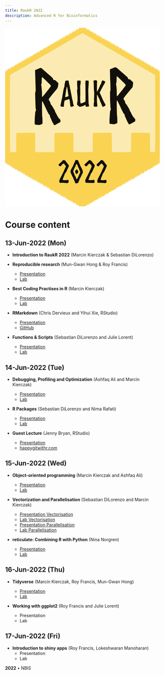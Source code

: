 ```yaml
---
title: RaukR 2022
description: Advanced R for Bioinformatics
---
```


<div class="wrapper-logo"><img class="logo" src="assets/logo.svg"></div>

# Course content

## 13-Jun-2022 (Mon)

- **Introduction to RaukR 2022** (Marcin Kierczak & Sebastian DiLorenzo)

- **Reproducible research** (Mun-Gwan Hong & Roy Francis)
    - [Presentation](topic_repr_research_Mun-Gwan/presentation/rr_presentation.html)
    - [Lab](topic_repr_research_Mun-Gwan/lab/rr_lab.html)

- **Best Coding Practises in R** (Marcin Kierczak)
    - [Presentation](topic_best_coding_practises_Marcin/presentation/pres_best_coding_practises.html)
    - [Lab](topic_best_coding_practises_Marcin/lab/BestCodingPractisesLab.html)

- **RMarkdown** (Chris Dervieux and Yihui Xie, RStudio)
    - [Presentation](https://raukr-2022-rmd-skills.netlify.app)
    - [GitHub](https://github.com/cderv/raukr-2022-rmd-skills)

- **Functions & Scripts** (Sebastian DiLorenzo and Julie Lorent)
    - [Presentation](topic_functions_and_scripts_Sebastian/presentation/functions_and_scripts_Sebastian.html)
    - [Lab](topic_functions_and_scripts_Sebastian/lab/functions_and_scripts_Sebastian.html)

## 14-Jun-2022 (Tue)

- **Debugging, Profiling and Optimization** (Ashfaq Ali and Marcin Kierczak)
    - [Presentation](topic_debugging_Ash/presentation/debugging_profiling_optimization.html)
    - [Lab](topic_debugging_Ash/lab/DebuggingProfilingOptimization.html)

- **R Packages** (Sebastian DiLorenzo and Nima Rafati)
    - [Presentation](topic_rpackages_Sebastian/presentation/rpackages_Sebastian.html)
    - [Lab](topic_rpackages_Sebastian/lab/rpackages_Sebastian.html)

- **Guest Lecture** (Jenny Bryan, RStudio)
    - [Presentation](https://rstats-wtf.github.io/wtf-2022-rsc/day1_4)
    - [happygitwithr.com](https://happygitwithr.com/)

## 15-Jun-2022 (Wed)

- **Object-oriented programming** (Marcin Kierczak and Ashfaq Ali)
    - [Presentation](topic_oop_Marcin/presentation/oop_presentation.html)
    - [Lab](topic_oop_Marcin/lab/oop_lab.html)

- **Vectorization and Parallelisation** (Sebastian DiLorenzo and Marcin Kierczak)
    - [Presentation Vectorisation](topic_vectorization_Marcin/presentation/vectorization.html)
    - [Lab Vectorisation](topic_vectorization_Marcin/lab/vectorization_lab.html)
    - [Presentation Parallelisation](topic_parallelisation_Sebastian/presentation/parallelisation_Sebastian.html)
    - [Lab Parallelisation](topic_parallelisation_Sebastian/lab/parallelisation_lab_Sebastian.html)

- **reticulate: Combining R with Python** (Nina Norgren)
    - [Presentation](reticulate/presentation/presentation_reticulate.html)
    - [Lab](reticulate/lab/lab_reticulate.html)

## 16-Jun-2022 (Thu)

- **Tidyverse** (Marcin Kierczak, Roy Francis, Mun-Gwan Hong)
    - [Presentation](topic_tidyverse_Marcin/presentation/tidyverse_presentation.html)
    - [Lab](topic_tidyverse_Marcin/lab.lab.html)

- **Working with ggplot2** (Roy Francis and Julie Lorent)
    - Presentation
    - Lab

## 17-Jun-2022 (Fri)

- **Introduction to shiny apps** (Roy Francis, Lokeshwaran Manoharan)
    - Presentation
    - Lab

**2022** • NBIS
